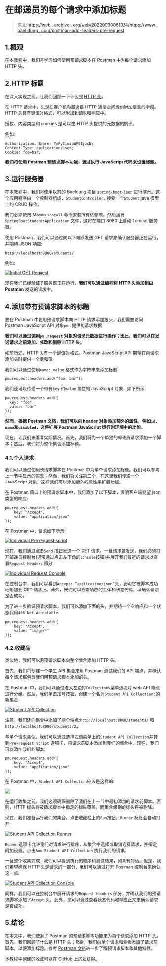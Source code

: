 # 在邮递员的每个请求中添加标题

> 原文:[https://web . archive . org/web/20220930061024/https://www . bael dung . com/postman-add-headers-pre-request](https://web.archive.org/web/20220930061024/https://www.baeldung.com/postman-add-headers-pre-request)

## 1.概观

在本教程中，我们将学习如何使用预请求脚本在 Postman 中为每个请求添加 HTTP 头。

## 2.HTTP 标题

在深入实现之前，让我们回顾一下什么是 [HTTP 头](/web/20221130182209/https://www.baeldung.com/spring-rest-http-headers)。

在 HTTP 请求中，头是在客户机和服务器 HTTP 通信之间提供附加信息的字段。HTTP 头具有键值对格式，可以附加到请求和响应中。

授权、内容类型和 cookies 是可以由 HTTP 头提供的元数据的例子。

例如:

```
Authorization: Bearer YmFyIiwiaWF0IjoxN;
Content-Type: application/json;
Cookie: foo=bar; 
```

**我们将使用 Postman 预请求脚本功能，通过执行 JavaScript 代码来设置标题。**

## 3.运行服务器

在本教程中，我们将使用以前的 Baeldung 项目 [`spring-boot-json`](/web/20221130182209/https://www.baeldung.com/spring-boot-json) 进行演示。这个应用程序由一个控制器组成，`StudentController,` 接受一个`Student` java 模型上的 CRUD 操作。

我们必须使用 Maven `install` 命令安装所有依赖项，然后运行`SpringBootStudentsApplication` 文件，这将在端口 8080 上启动 Tomcat 服务器。

使用 Postman，我们可以通过向以下端点发送 GET 请求来确认服务器正在运行，并期待 JSON 响应:

```
http://localhost:8080/students/
```

例如:

[![Initial GET Request](img/4d2cb07b4336239c7b607139d50abdee.png)](/web/20221130182209/https://www.baeldung.com/wp-content/uploads/2022/05/Initial-GET-Request.png)

现在我们已经验证了服务器正在运行，**我们可以通过编程将 HTTP 头添加到由 Postman** 发送的请求中。

## 4.添加带有预请求脚本的标题

要在 Postman 中使用预请求脚本向 HTTP 请求添加报头，我们需要访问 Postman JavaScript API 对象`pm` `.`提供的请求数据

**我们可以通过调用`pm` `.request` 对象对请求元数据进行操作；因此，我们可以在发送请求之前添加、修改和删除 HTTP 头。**

如前所述，HTTP 头有一个键值对格式。Postman JavaScript API 期望在向请求添加头时提供一个键和值。

我们可以通过使用`name: value` 格式作为字符串来添加标题:

```
pm.request.headers.add("foo: bar");
```

我们还可以传递一个带有`key` 和`value` 属性的 JavaScript 对象，如下所示:

```
pm.request.headers.add({
  key: "foo",
  value: "bar"
});
```

**然而，根据 Postman 文档，我们可以向 header 对象添加额外的属性，例如`id`、`name`和`disabled`，这将扩展 Postman JavaScript 运行时环境中的功能。**

现在，让我们来看看实际情况。首先，我们将为一个单独的邮递员请求添加一个脚本；然后，我们将为整个集合添加标题。

### 4.1.个人请求

我们可以通过使用预请求脚本在 Postman 中为单个请求添加标题。我们可以参考上一节中显示的实现；然而，我们将关注第二个，在这里我们传递一个 JavaScript 对象，这样我们可以添加额外的属性来扩展功能。

在 Postman 窗口上的预请求脚本中，我们添加了以下脚本，表明客户端期望 json 类型的响应:

```
pm.request.headers.add({
    key: "Accept",
    value: "application/json"
});
```

在 Postman 中，请求如下所示:

[![Individual Pre request script](img/92601d5c5040d5a028c685e4bc0e4ee3.png)](/web/20221130182209/https://www.baeldung.com/wp-content/uploads/2022/05/Individual-Pre-request-script-200.png)

现在，我们通过点击`Send` 按钮发送一个 GET 请求。一旦请求被发送，我们必须打开邮递员控制台(通常通过点击左下角的`console`按钮)并展开我们最近的请求以查看`Request Headers` 部分:

[![Individual Request Console](img/96ac2b4bfb49cec0ffe5ce72f38c7f30.png)](/web/20221130182209/https://www.baeldung.com/wp-content/uploads/2022/05/Individual-Request-Console-200.png)

在控制台中，我们可以看到`Accept: “application/json”`头，表明它被脚本成功地附加到 GET 请求上。此外，我们可以检查响应的主体和状态代码，以确认请求是否成功。

为了进一步验证预请求脚本，我们可以添加下面的头，并期待一个空响应和一个状态代码`406 Not Acceptable`:

```
pm.request.headers.add({ 
    key: "Accept",
    value: "image/*" 
});
```

### 4.2.收藏品

类似地，我们可以用预请求脚本向整个集合添加 HTTP 头。

首先，我们将创建一个学生 API 集合来用 Postman 测试我们的 API 端点，并确认每个请求都包含我们用预请求脚本添加的头。

在 Postman 中，我们可以通过进入左边的`Collections`菜单选项对 web API 端点进行分组。然后，我们单击加号按钮，创建一个名为`Student API Collection:`的新集合

[![Student API Collection](img/a8d0825436f38b9f25c8cbafde3ad083.png)](/web/20221130182209/https://www.baeldung.com/wp-content/uploads/2022/05/Student-API-Collection.png)

注意，我们还向集合中添加了两个端点:`http://localhost:8080/students/` 和`http://localhost:8080/students/2`。

与单个请求类似，我们可以通过选择左侧菜单上的`Student API Collection`并转到`Pre-request Script` 选项卡，将请求前脚本添加到我们的集合中。现在，我们可以添加我们的脚本:

```
pm.request.headers.add({ 
    key: "Accept",
    value: "application/json" 
}); 
```

在 Postman 中，`Student API Collection`应该是这样的:

[![](img/ece6ea567db661416e614c48f2f872fe.png)](/web/20221130182209/https://www.baeldung.com/wp-content/uploads/2022/05/Student-API-Collection-with-Script.png)

在运行收集之前，我们必须确保删除了我们在上一节中最初添加的请求前脚本。否则，HTTP 标头将被请求脚本中指定的标头覆盖，而集合级别的标头将被删除。

现在，我们准备运行我们的集合。点击收藏栏上的`Run`按钮，`Runner` 标签会自动打开:

[![Student API Collection Runner](img/63f5a7af4afdc7bd435a1f4096465b4e.png)](/web/20221130182209/https://www.baeldung.com/wp-content/uploads/2022/05/Student-API-Collection-Runner.png)

`Runner`选项卡允许我们对请求进行排序，从集合中选择或取消选择请求，并指定附加设置。点击`Run Student API Collection` 执行我们的请求。

一旦整个收集完成，我们可以看到执行的顺序和测试结果，如果有的话。但是，我们希望确保 HTTP 头是请求的一部分，我们可以通过打开 Postman 控制台来确认这一点:

[![Student API Collection Console](img/a98c40394e55b9ca4d70291179c53ab5.png)](/web/20221130182209/https://www.baeldung.com/wp-content/uploads/2022/05/Student-API-Collection-Console.png)

同样，我们可以在控制台中展开请求的`Request Headers` 部分，并确认我们的预请求脚本添加了`Accept` 头。此外，您可以通过查看状态代码和响应正文来确认请求是否成功。

## 5.结论

在本文中，我们使用了 Postman 的预请求脚本功能来为每个请求添加 HTTP 头。首先，我们回顾了什么是 HTTP 头；然后，我们向单个请求和集合添加了请求前脚本，以便添加标题。参考 [Postman 文档](https://web.archive.org/web/20221130182209/https://learning.postman.com/docs/writing-scripts/pre-request-scripts/)进一步了解预请求脚本和其他特性。

本教程中创建的收藏可以在 GitHub 上的[处获得。](https://web.archive.org/web/20221130182209/https://github.com/eugenp/tutorials/tree/master/spring-boot-modules/spring-boot-mvc-2)